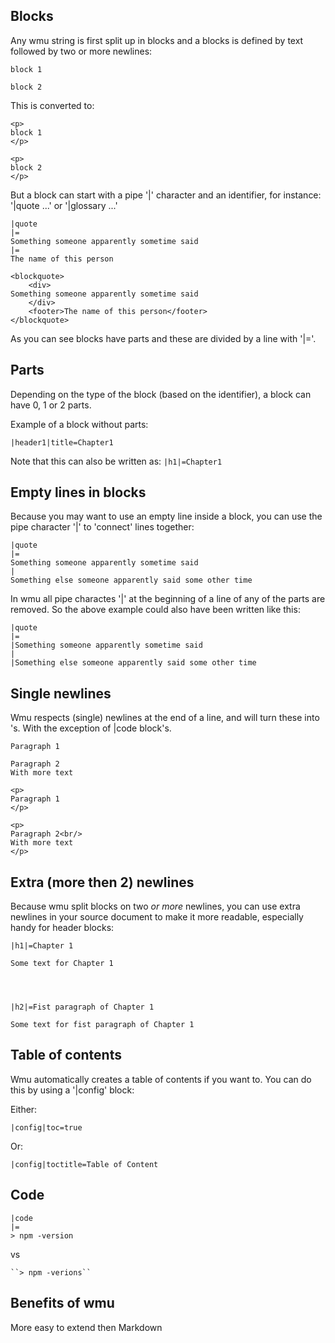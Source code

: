 
Blocks
---

Any wmu string is first split up in blocks and a blocks is defined by text followed by two or more newlines:

```
block 1

block 2
```

This is converted to:

```
<p>
block 1
</p>

<p>
block 2
</p>
```

But a block can start with a pipe '|' character and an identifier, for instance: '|quote ...' or '|glossary ...'

```
|quote
|=
Something someone apparently sometime said
|=
The name of this person
```

```
<blockquote>
	<div>
Something someone apparently sometime said
	</div>
	<footer>The name of this person</footer>
</blockquote>
```

As you can see blocks have parts and these are divided by a line with '|='.


Parts
---

Depending on the type of the block (based on the identifier), a block can have 0, 1 or 2 parts.

Example of a block without parts:

```
|header1|title=Chapter1
```

Note that this can also be written as: `|h1|=Chapter1`



Empty lines in blocks
---

Because you may want to use an empty line inside a block, you can use the pipe character '|' to 'connect' lines together:

```
|quote
|=
Something someone apparently sometime said
|
Something else someone apparently said some other time
```

In wmu all pipe charactes '|' at the beginning of a line of any of the parts are removed. So the above example could also have been written like this:

```
|quote
|=
|Something someone apparently sometime said
|
|Something else someone apparently said some other time
```




Single newlines
---
Wmu respects (single) newlines at the end of a line, and will turn these into <br/>'s. With the exception of |code block's.

```
Paragraph 1

Paragraph 2
With more text
```

```
<p>
Paragraph 1
</p>

<p>
Paragraph 2<br/>
With more text
</p>
```




Extra (more then 2) newlines
---

Because wmu split blocks on two *or more* newlines, you can use extra newlines in your source document to make it more readable, especially handy for header blocks:

```
|h1|=Chapter 1

Some text for Chapter 1




|h2|=Fist paragraph of Chapter 1

Some text for fist paragraph of Chapter 1
```



Table of contents
---

Wmu automatically creates a table of contents if you want to. You can do this by using a '|config' block:

Either:

```
|config|toc=true
```

Or:

```
|config|toctitle=Table of Content
```



Code
---

```
|code
|=
> npm -version
```

vs

```
``> npm -verions``
```



Benefits of wmu
---

More easy to extend then Markdown
